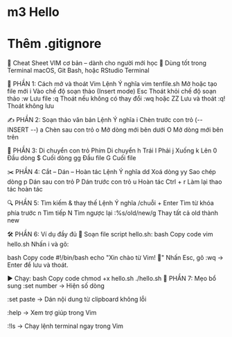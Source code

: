 # m3 Hello

# Thêm .gitignore
🧠 Cheat Sheet VIM cơ bản – dành cho người mới học
📍 Dùng tốt trong Terminal macOS, Git Bash, hoặc RStudio Terminal

🚀 PHẦN 1: Cách mở và thoát Vim
Lệnh	Ý nghĩa
vim tenfile.sh	Mở hoặc tạo file mới
i	Vào chế độ soạn thảo (Insert mode)
Esc	Thoát khỏi chế độ soạn thảo
:w	Lưu file
:q	Thoát nếu không có thay đổi
:wq hoặc ZZ	Lưu và thoát
:q!	Thoát không lưu

✍️ PHẦN 2: Soạn thảo văn bản
Lệnh	Ý nghĩa
i	Chèn trước con trỏ (-- INSERT --)
a	Chèn sau con trỏ
o	Mở dòng mới bên dưới
O	Mở dòng mới bên trên

🔁 PHẦN 3: Di chuyển con trỏ
Phím	Di chuyển
h	Trái
l	Phải
j	Xuống
k	Lên
0	Đầu dòng
$	Cuối dòng
gg	Đầu file
G	Cuối file

✂️ PHẦN 4: Cắt – Dán – Hoàn tác
Lệnh	Ý nghĩa
dd	Xoá dòng
yy	Sao chép dòng
p	Dán sau con trỏ
P	Dán trước con trỏ
u	Hoàn tác
Ctrl + r	Làm lại thao tác hoàn tác

🔍 PHẦN 5: Tìm kiếm & thay thế
Lệnh	Ý nghĩa
/chuỗi + Enter	Tìm từ khóa phía trước
n	Tìm tiếp
N	Tìm ngược lại
:%s/old/new/g	Thay tất cả old thành new

🛠 PHẦN 6: Ví dụ đầy đủ
🔧 Soạn file script hello.sh:
bash
Copy code
vim hello.sh
Nhấn i và gõ:

bash
Copy code
#!/bin/bash
echo "Xin chào từ Vim! 🚀"
Nhấn Esc, gõ :wq → Enter để lưu và thoát.

▶️ Chạy:
bash
Copy code
chmod +x hello.sh
./hello.sh
📄 PHẦN 7: Mẹo bổ sung
:set number → Hiện số dòng

:set paste → Dán nội dung từ clipboard không lỗi

:help → Xem trợ giúp trong Vim

:!ls → Chạy lệnh terminal ngay trong Vim


